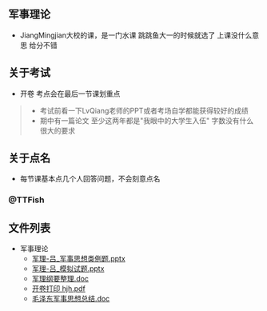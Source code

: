 ## 军事理论
- JiangMingjian大校的课，是一门水课 跳跳鱼大一的时候就选了 上课没什么意思 给分不错
##  关于考试
- 开卷 考点会在最后一节课划重点 
> * 考试前看一下LvQiang老师的PPT或者考场自学都能获得较好的成绩 
> * 期中有一篇论文 至少这两年都是"我眼中的大学生入伍" 字数没有什么很大的要求 
## 关于点名
- 每节课基本点几个人回答问题，不会刻意点名

### @TTFish


## 文件列表

- 军事理论
    - [军理-吕_军事思想类例题.pptx](https%3A//github.com/QSCTech/zju-icicles/raw/master/%E5%86%9B%E4%BA%8B%E7%90%86%E8%AE%BA/%E5%86%9B%E7%90%86-%E5%90%95_%E5%86%9B%E4%BA%8B%E6%80%9D%E6%83%B3%E7%B1%BB%E4%BE%8B%E9%A2%98.pptx)
    - [军理-吕_模拟试题.pptx](https%3A//github.com/QSCTech/zju-icicles/raw/master/%E5%86%9B%E4%BA%8B%E7%90%86%E8%AE%BA/%E5%86%9B%E7%90%86-%E5%90%95_%E6%A8%A1%E6%8B%9F%E8%AF%95%E9%A2%98.pptx)
    - [军理纲要整理.doc](https%3A//github.com/QSCTech/zju-icicles/raw/master/%E5%86%9B%E4%BA%8B%E7%90%86%E8%AE%BA/%E5%86%9B%E7%90%86%E7%BA%B2%E8%A6%81%E6%95%B4%E7%90%86.doc)
    - [开卷打印 hjh.pdf](https%3A//github.com/QSCTech/zju-icicles/raw/master/%E5%86%9B%E4%BA%8B%E7%90%86%E8%AE%BA/%E5%BC%80%E5%8D%B7%E6%89%93%E5%8D%B0%20hjh.pdf)
    - [毛泽东军事思想总结.doc](https%3A//github.com/QSCTech/zju-icicles/raw/master/%E5%86%9B%E4%BA%8B%E7%90%86%E8%AE%BA/%E6%AF%9B%E6%B3%BD%E4%B8%9C%E5%86%9B%E4%BA%8B%E6%80%9D%E6%83%B3%E6%80%BB%E7%BB%93.doc)
